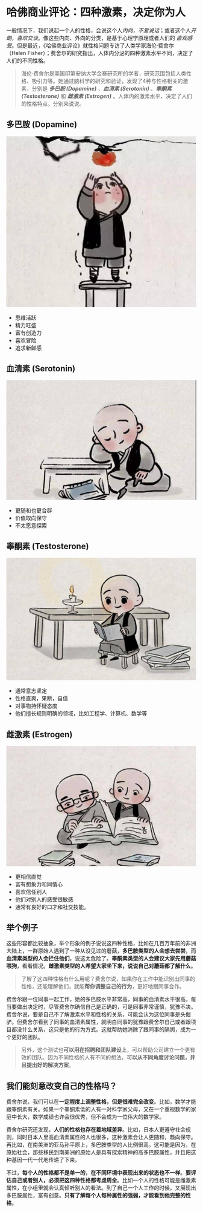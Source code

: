 # 哈佛商业评论：四种激素，决定你为人

一般情况下，我们说起一个人的性格，会说这个人*内向*，*不爱说话*；或者这个人*开朗*，*喜欢交谈*。像这些内向、外向的分类，是基于心理学原理或者人们的 *直观感受*。但是最近，《哈佛商业评论》就性格问题专访了人类学家海伦·费舍尔（Helen Fisher）；费舍尔的研究指出，人体内分泌的四种激素水平不同，决定了人们的不同性格。

> 海伦·费舍尔是美国印第安纳大学金赛研究所的学者，研究范围包括人类性格、吸引力等。她通过脑科学的研究和验证，发现了4种与性格相关的激素，分别是 ***多巴胺 (Dopamine)*** 、***血清素 (Serotonin)*** 、***睾酮素 (Testosterone)*** 和 ***雌激素 (Estrogen)*** 。人体内的激素水平，决定了人们的性格特点。分别来说说。

## 多巴胺 (Dopamine)

![dopamine](./images/dopamine.jpeg)

- 思维活跃
- 精力旺盛
- 富有创造力
- 喜欢冒险
- 追求新鲜感

## 血清素 (Serotonin)

![serotonin](./images/serotonin.jpeg)

- 更随和也更合群
- 价值取向保守
- 不太愿意探索

## 睾酮素 (Testosterone)

![testosterone](./images/testosterone.jpeg)

- 通常意志坚定
- 性格直爽，果断，自信
- 对事物持怀疑态度
- 他们擅长规则明确的领域，比如工程学、计算机、数学等

## 雌激素 (Estrogen)

![estrogen](./images/estrogen.jpeg)

- 更相信直觉
- 富有想象力和同情心
- 喜欢信任别人
- 他们对别人的感受很敏感
- 通常有良好的口才和社交技能。

## 举个例子

这些形容都比较抽象，举个形象的例子说说这四种性格，比如在几百万年前的非洲大陆上，一群原始人遇到了一种从没见过的蘑菇，**多巴胺类型的人会想去尝尝**，而**血清素类型的人会拦住他们**，说这太危险了。**睾酮素类型的人会建议大家先用蘑菇喂狗**，看看情况。**雌激素类型的人希望大家坐下来，说说自己对蘑菇都了解什么**。

> 了解了这四种性格有什么用呢？费舍尔说，如果你在工作中能识别出同事的性格，还能理解他们，就能**帮你调整自己的行为**，更好地跟同事合作。

费舍尔跟一位同事一起工作，她的多巴胺水平非常高，同事的血清素水平很高。每当要做出决定时，尽管费舍尔确信自己是正确的，可是同事非常谨慎，犹豫不决。费舍尔说，要是自己不了解激素水平和性格的关系，可能会认为这位同事是头倔驴。但费舍尔看到了同事的血清素属性，就明白同事的犹豫跟费舍尔自己或者跟项目都没什么关系，这只是他的行为方式。这就帮助她消除了跟同事的隔阂，成为一个更好的团队。

> 另外，这个测试也**可以用在招聘和团队建设上**，可以帮助公司建立一个更有效的团队。因为不同性格的人有不同的想法，**可以从不同角度讨论问题，并且提出好的解决方案**。

## 我们能刻意改变自己的性格吗？

费舍尔说，我们可以在**一定程度上调整性格，但是很难完全改变**。比如，数学才能跟睾酮素有关。如果一个睾酮素低的人有一对科学家父母，又在一个重视数学的家庭中长大，数学成绩也许会很优秀，但不会成为一位伟大的数学家。

费舍尔研究还发现，**人们的性格也存在着地域差异**。比如，日本人更遵守社会规则，同时日本人里高血清素属性的人也很多，这种激素会让人更随和，趋向保守。再比如，在南美洲的亚马孙平原上，多巴胺类型的人比例很高。这可能是因为，在原始社会，那些移民到南美洲的原始人是具有探索精神的高多巴胺属性，并且把这种基因一代一代地传递了下来。

不过，**每个人的性格都不是单一的**，**在不同环境中表现出来的状态也不一样**。**要评估自己或者别人，必须把这四种性格都考虑周全**。比如一个人的性格可能是雌激素属性，在小组里就会认真倾听别人的看法。到了自己一个人工作的时候，又展现出多巴胺属性，富有创意。**只有了解每个人每种属性的强弱，才能看到他完整的性格**。
